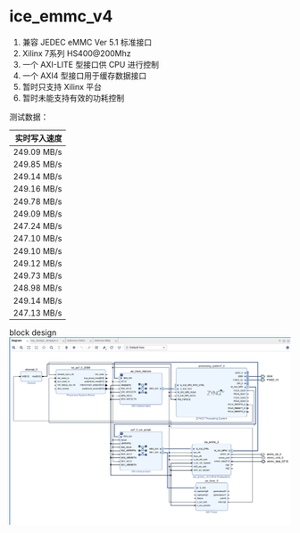 # ice_emmc_v4

1. 兼容 JEDEC eMMC Ver 5.1 标准接口
2. Xilinx 7系列 HS400@200Mhz
3. 一个 AXI-LITE 型接口供 CPU 进行控制
4. 一个 AXI4 型接口用于缓存数据接口
5. 暂时只支持 Xilinx 平台
6. 暂时未能支持有效的功耗控制


测试数据：

| 实时写入速度 |
|----:|
|249.09 MB/s|
|249.85 MB/s|
|249.14 MB/s|
|249.16 MB/s|
|249.78 MB/s|
|249.09 MB/s|
|247.24 MB/s|
|247.10 MB/s|
|249.10 MB/s|
|249.12 MB/s|
|249.73 MB/s|
|248.98 MB/s|
|249.14 MB/s|
|247.13 MB/s|

block design
![avatar](block.png)